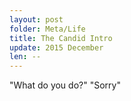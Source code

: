 ```yaml
---
layout: post
folder: Meta/Life
title: The Candid Intro
update: 2015 December
len: --
---
```


"What do you do?"
"Sorry"
